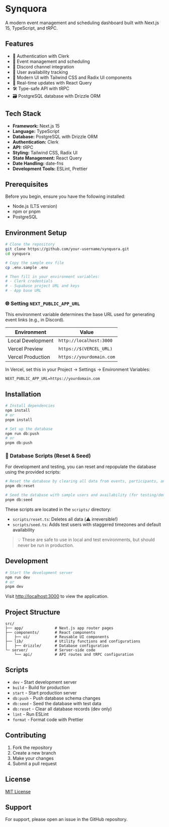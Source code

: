 # Synquora

A modern event management and scheduling dashboard built with Next.js 15, TypeScript, and tRPC.

## Features
- 🔐 Authentication with Clerk
- 📅 Event management and scheduling
- 💬 Discord channel integration
- 👥 User availability tracking
- 🎨 Modern UI with Tailwind CSS and Radix UI components
- 🔄 Real-time updates with React Query
- 🛠 Type-safe API with tRPC
- 🗃 PostgreSQL database with Drizzle ORM

## Tech Stack
- **Framework:** Next.js 15
- **Language:** TypeScript
- **Database:** PostgreSQL with Drizzle ORM
- **Authentication:** Clerk
- **API:** tRPC
- **Styling:** Tailwind CSS, Radix UI
- **State Management:** React Query
- **Date Handling:** date-fns
- **Development Tools:** ESLint, Prettier

## Prerequisites
Before you begin, ensure you have the following installed:
- Node.js (LTS version)
- npm or pnpm
- PostgreSQL

## Environment Setup
```bash
# Clone the repository
git clone https://github.com/your-username/synquora.git
cd synquora

# Copy the sample env file
cp .env.sample .env

# Then fill in your environment variables:
# - Clerk credentials
# - Supabase project URL and keys
# - App base URL
```

### 🌐 Setting `NEXT_PUBLIC_APP_URL`

This environment variable determines the base URL used for generating event links (e.g., in Discord).

| Environment       | Value                               |
|------------------|-------------------------------------|
| Local Development | `http://localhost:3000`             |
| Vercel Preview    | `https://$(VERCEL_URL)`             |
| Vercel Production | `https://yourdomain.com`            |

In Vercel, set this in your Project → Settings → Environment Variables:

```
NEXT_PUBLIC_APP_URL=https://yourdomain.com
```


## Installation
```bash
# Install dependencies
npm install
# or
pnpm install

# Set up the database
npm run db:push
# or
pnpm db:push
```

### 🧪 Database Scripts (Reset & Seed)

For development and testing, you can reset and repopulate the database using the provided scripts:

```bash
# Reset the database by clearing all data from events, participants, and availability tables
pnpm db:reset

# Seed the database with sample users and availability (for testing/demo)
pnpm db:seed
```

These scripts are located in the `scripts/` directory:

- `scripts/reset.ts`: Deletes all data (⚠️ irreversible!)
- `scripts/seed.ts`: Adds test users with staggered timezones and default availability

> 💡 These are safe to use in local and test environments, but should never be run in production.

## Development
```bash
# Start the development server
npm run dev
# or
pnpm dev
```
Visit [http://localhost:3000](http://localhost:3000) to view the application.

## Project Structure
```
src/
├── app/              # Next.js app router pages
├── components/       # React components
│   ├── ui/           # Reusable UI components
├── lib/              # Utility functions and configurations
│   ├── drizzle/      # Database configuration
└─ server/            # Server-side code
    └── api/          # API routes and tRPC configuration
```

## Scripts
- `dev` - Start development server
- `build` - Build for production
- `start` - Start production server
- `db:push` - Push database schema changes
- `db:seed` - Seed the database with test data
- `db:reset` - Clear all database records (dev only)
- `lint` - Run ESLint
- `format` - Format code with Prettier

## Contributing
1. Fork the repository
2. Create a new branch
3. Make your changes
4. Submit a pull request

## License
[MIT License](LICENSE)

## Support
For support, please open an issue in the GitHub repository.